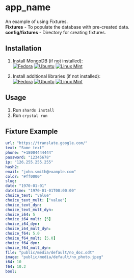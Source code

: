 # app_name

An example of using Fixtures.
<br>
**Fixtures** - To populate the database with pre-created data.
<br>
**config/fixtures** - Directory for creating fixtures.

## Installation

1. Install MongoDB (if not installed):<br>
   [![Fedora](https://img.shields.io/badge/Fedora-294172?style=for-the-badge&logo=fedora&logoColor=white)](https://github.com/kebasyaty/dynfork/blob/main/FEDORA_INSTALL_MONGODB.md)
   [![Ubuntu](https://img.shields.io/badge/Ubuntu-ba4319?style=for-the-badge&logo=ubuntu&logoColor=white)](https://github.com/kebasyaty/dynfork/blob/main/UBUNTU_INSTALL_MONGODB.md)
   [![Linux Mint](https://img.shields.io/badge/Linux_Mint-5e902b?style=for-the-badge&logo=linux-mint&logoColor=white)](https://github.com/kebasyaty/dynfork/blob/main/UBUNTU_INSTALL_MONGODB.md)

2. Install additional libraries (if not installed):<br>
   [![Fedora](https://img.shields.io/badge/Fedora-294172?style=for-the-badge&logo=fedora&logoColor=white)](https://github.com/kebasyaty/dynfork/blob/main/FEDORA_ADDITIONAL_LIBRARIES.md)
   [![Ubuntu](https://img.shields.io/badge/Ubuntu-ba4319?style=for-the-badge&logo=ubuntu&logoColor=white)](https://github.com/kebasyaty/dynfork/blob/main/UBUNTU_ADDITIONAL_LIBRARIES.md)
   [![Linux Mint](https://img.shields.io/badge/Linux_Mint-5e902b?style=for-the-badge&logo=linux-mint&logoColor=white)](https://github.com/kebasyaty/dynfork/blob/main/UBUNTU_ADDITIONAL_LIBRARIES.md)

## Usage

1. Run `shards install`
2. Run `crystal run`

## Fixture Example

```yaml
url: "https://translate.google.com/"
text: "Some text"
phone: "+18004444444"
password: "12345678"
ip: "126.255.255.255"
hash2:
email: "john.smith@example.com"
color: "#ff0000"
slug:
date: "1970-01-01"
datetime: "1970-01-01T00:00:00"
choice_text: "value"
choice_text_mult: ["value"]
choice_text_dyn:
choice_text_mult_dyn:
choice_i64: 5
choice_i64_mult: [5]
choice_i64_dyn:
choice_i64_mult_dyn:
choice_f64: 5.0
choice_f64_mult: [5.0]
choice_f64_dyn:
choice_f64_mult_dyn:
file: "public/media/default/no_doc.odt"
image: "public/media/default/no_photo.jpeg"
i64: 10
f64: 10.2
bool:
```
